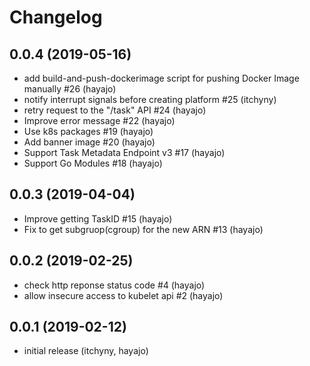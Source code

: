 # Changelog

## 0.0.4 (2019-05-16)

* add build-and-push-dockerimage script for pushing Docker Image manually #26 (hayajo)
* notify interrupt signals before creating platform #25 (itchyny)
* retry request to the "/task" API #24 (hayajo)
* Improve error message #22 (hayajo)
* Use k8s packages #19 (hayajo)
* Add banner image #20 (hayajo)
* Support Task Metadata Endpoint v3 #17 (hayajo)
* Support Go Modules #18 (hayajo)


## 0.0.3 (2019-04-04)

* Improve getting TaskID #15 (hayajo)
* Fix to get subgruop(cgroup) for the new ARN #13 (hayajo)


## 0.0.2 (2019-02-25)

* check http reponse status code #4 (hayajo)
* allow insecure access to kubelet api #2 (hayajo)


## 0.0.1 (2019-02-12)

* initial release (itchyny, hayajo)
